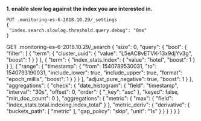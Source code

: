 **1. enable slow log against the index you are interested in.**


```
PUT .monitoring-es-6-2018.10.29/_settings
{
 "index.search.slowlog.threshold.query.debug": "0ms"
}
```


GET .monitoring-es-6-2018.10.29/_search
{
  "size": 0,
  "query": {
    "bool": {
      "filter": [
        {
          "term": {
            "cluster_uuid": {
              "value": "L5eAC8vETVK-13x9djYv3g",
              "boost": 1
            }
          }
        },
        {
          "term": {
            "index_stats.index": {
              "value": "hotel",
              "boost": 1
            }
          }
        },
        {
          "range": {
            "timestamp": {
              "from": 1540789530031,
              "to": 1540793190031,
              "include_lower": true,
              "include_upper": true,
              "format": "epoch_millis",
              "boost": 1
            }
          }
        }
      ],
      "adjust_pure_negative": true,
      "boost": 1
    }
  },
  "aggregations": {
    "check": {
      "date_histogram": {
        "field": "timestamp",
        "interval": "30s",
        "offset": 0,
        "order": {
          "_key": "asc"
        },
        "keyed": false,
        "min_doc_count": 0
      },
      "aggregations": {
        "metric": {
          "max": {
            "field": "index_stats.total.indexing.index_total"
          }
        },
        "metric_deriv": {
          "derivative": {
            "buckets_path": [
              "metric"
            ],
            "gap_policy": "skip",
            "unit": "1s"
          }
        }
      }
    }
  }
}
